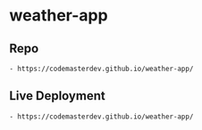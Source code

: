 # weather-app

## Repo
    - https://codemasterdev.github.io/weather-app/

## Live Deployment 
    - https://codemasterdev.github.io/weather-app/

    